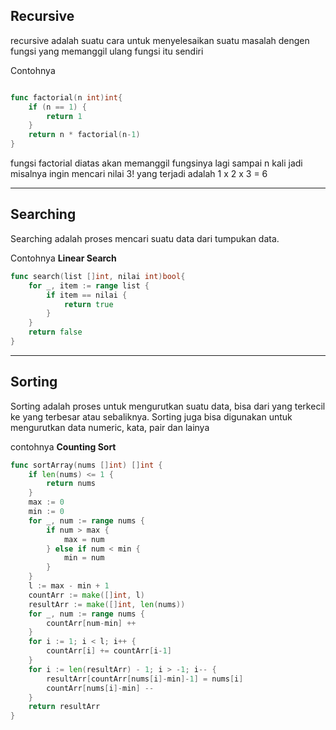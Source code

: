 ## Recursive

recursive adalah suatu cara untuk menyelesaikan suatu masalah dengen fungsi yang memanggil ulang fungsi itu sendiri

Contohnya

```Go

func factorial(n int)int{
    if (n == 1) {
        return 1
    }
    return n * factorial(n-1)
}
```

fungsi factorial diatas akan memanggil fungsinya lagi sampai n kali jadi misalnya ingin mencari nilai 3! yang terjadi adalah 1 x 2 x 3 = 6

---

## Searching

Searching adalah proses mencari suatu data dari tumpukan data.

Contohnya
**Linear Search**

```Go
func search(list []int, nilai int)bool{
    for _, item := range list {
		if item == nilai {
			return true
		}
	}
	return false
}
```

---

## Sorting

Sorting adalah proses untuk mengurutkan suatu data, bisa dari yang terkecil ke yang terbesar atau sebaliknya. Sorting juga bisa digunakan untuk mengurutkan data numeric, kata, pair dan lainya

contohnya
**Counting Sort**

```Go
func sortArray(nums []int) []int {
	if len(nums) <= 1 {
		return nums
	}
	max := 0
	min := 0
	for _, num := range nums {
		if num > max {
			max = num
		} else if num < min {
			min = num
		}
	}
	l := max - min + 1
	countArr := make([]int, l)
	resultArr := make([]int, len(nums))
	for _, num := range nums {
		countArr[num-min] ++
	}
	for i := 1; i < l; i++ {
		countArr[i] += countArr[i-1]
	}
	for i := len(resultArr) - 1; i > -1; i-- {
		resultArr[countArr[nums[i]-min]-1] = nums[i]
		countArr[nums[i]-min] --
	}
	return resultArr
}
```
